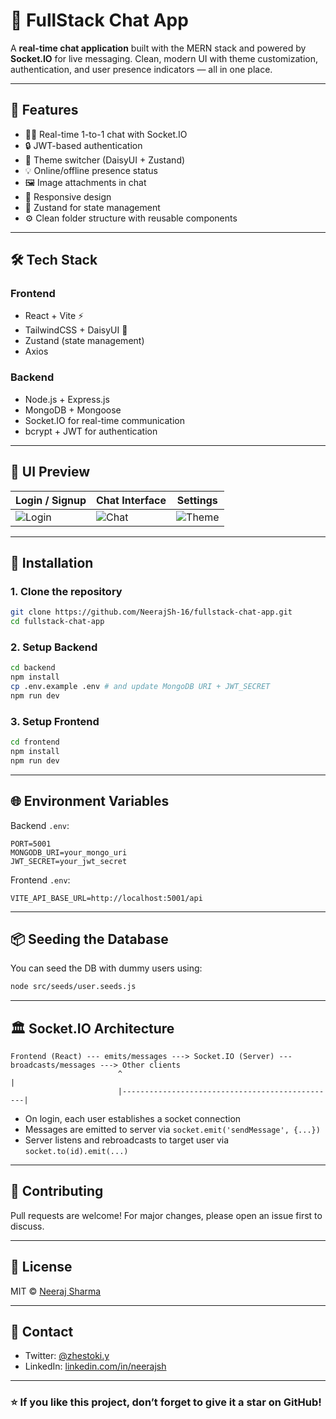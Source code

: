 # 💬 FullStack Chat App

A **real-time chat application** built with the MERN stack and powered by **Socket.IO** for live messaging. Clean, modern UI with theme customization, authentication, and user presence indicators — all in one place.

---

## 🚀 Features

- 🧑‍💬 Real-time 1-to-1 chat with Socket.IO
- 🔒 JWT-based authentication
- 🌸 Theme switcher (DaisyUI + Zustand)
- 💡 Online/offline presence status
- 🖼️ Image attachments in chat
- 🌈 Responsive design
- 🧠 Zustand for state management
- ⚙️ Clean folder structure with reusable components

---

## 🛠️ Tech Stack

### Frontend
- React + Vite ⚡
- TailwindCSS + DaisyUI 💅
- Zustand (state management)
- Axios

### Backend
- Node.js + Express.js
- MongoDB + Mongoose
- Socket.IO for real-time communication
- bcrypt + JWT for authentication

---

## 📸 UI Preview

| Login / Signup | Chat Interface | Settings |
|----------------|----------------|----------|
| ![Login](https://asset.cloudinary.com/dak8vdcux/edbeee6301d129d3ec76dc7a73a09912) | ![Chat](https://asset.cloudinary.com/dak8vdcux/dc702f2d9eb67c0a923e13a5c68af6e8) | ![Theme](https://asset.cloudinary.com/dak8vdcux/229dc633fab9fd1b317d65d85693b3fa) |

---

## 🔧 Installation

### 1. Clone the repository

```bash
git clone https://github.com/NeerajSh-16/fullstack-chat-app.git
cd fullstack-chat-app
```

### 2. Setup Backend

```bash
cd backend
npm install
cp .env.example .env # and update MongoDB URI + JWT_SECRET
npm run dev
```

### 3. Setup Frontend

```bash
cd frontend
npm install
npm run dev
```

---

## 🌐 Environment Variables

Backend `.env`:

```
PORT=5001
MONGODB_URI=your_mongo_uri
JWT_SECRET=your_jwt_secret
```

Frontend `.env`:

```
VITE_API_BASE_URL=http://localhost:5001/api
```

---

## 📦 Seeding the Database

You can seed the DB with dummy users using:

```bash
node src/seeds/user.seeds.js
```

---

## 🏛️ Socket.IO Architecture

```text
Frontend (React) --- emits/messages ---> Socket.IO (Server) --- broadcasts/messages ---> Other clients
                        ^                                                |
                        |------------------------------------------------|
```

- On login, each user establishes a socket connection
- Messages are emitted to server via `socket.emit('sendMessage', {...})`
- Server listens and rebroadcasts to target user via `socket.to(id).emit(...)`

---

## 🤝 Contributing

Pull requests are welcome! For major changes, please open an issue first to discuss.

---

## 📜 License

MIT © [Neeraj Sharma](https://github.com/NeerajSh-16)

---

## 💬 Contact

- Twitter: [@zhestoki.y](https://twitter.com/zhestoki.y)
- LinkedIn: [linkedin.com/in/neerajsh](https://linkedin.com/in/neerajsh)

---

### ⭐ If you like this project, don’t forget to give it a star on GitHub!

